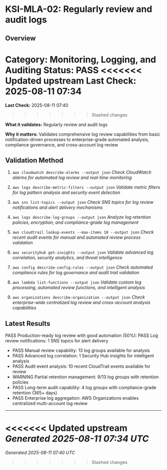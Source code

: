 # KSI-MLA-02: Regularly review and audit logs

## Overview

**Category:** Monitoring, Logging, and Auditing
**Status:** PASS
<<<<<<< Updated upstream
**Last Check:** 2025-08-11 07:34
=======
**Last Check:** 2025-08-11 07:40
>>>>>>> Stashed changes

**What it validates:** Regularly review and audit logs

**Why it matters:** Validates comprehensive log review capabilities from basic notification-driven processes to enterprise-grade automated analysis, compliance governance, and cross-account log review

## Validation Method

1. `aws cloudwatch describe-alarms --output json`
   *Check CloudWatch alarms for automated log review and real-time monitoring*

2. `aws logs describe-metric-filters --output json`
   *Validate metric filters for log pattern analysis and security event detection*

3. `aws sns list-topics --output json`
   *Check SNS topics for log review notifications and alert delivery mechanisms*

4. `aws logs describe-log-groups --output json`
   *Analyze log retention policies, encryption, and compliance-grade log management*

5. `aws cloudtrail lookup-events --max-items 10 --output json`
   *Check recent audit events for manual and automated review process validation*

6. `aws securityhub get-insights --output json`
   *Validate advanced log correlation, security analytics, and threat intelligence*

7. `aws config describe-config-rules --output json`
   *Check automated compliance rules for log governance and audit trail validation*

8. `aws lambda list-functions --output json`
   *Validate custom log processing, automated review functions, and intelligent analysis*

9. `aws organizations describe-organization --output json`
   *Check enterprise-wide centralized log review and cross-account analysis capabilities*

## Latest Results

PASS Production-ready log review with good automation (50%): PASS Log review notifications: 1 SNS topics for alert delivery
- PASS Manual review capability: 13 log groups available for analysis
- PASS Advanced log correlation: 1 Security Hub insights for intelligent analysis
- PASS Audit event analysis: 10 recent CloudTrail events available for review
- WARNING Partial retention management: 9/13 log groups with retention policies
- PASS Long-term audit capability: 4 log groups with compliance-grade retention (365+ days)
- PASS Enterprise log aggregation: AWS Organizations enables centralized multi-account log review

---
<<<<<<< Updated upstream
*Generated 2025-08-11 07:34 UTC*
=======
*Generated 2025-08-11 07:40 UTC*
>>>>>>> Stashed changes
